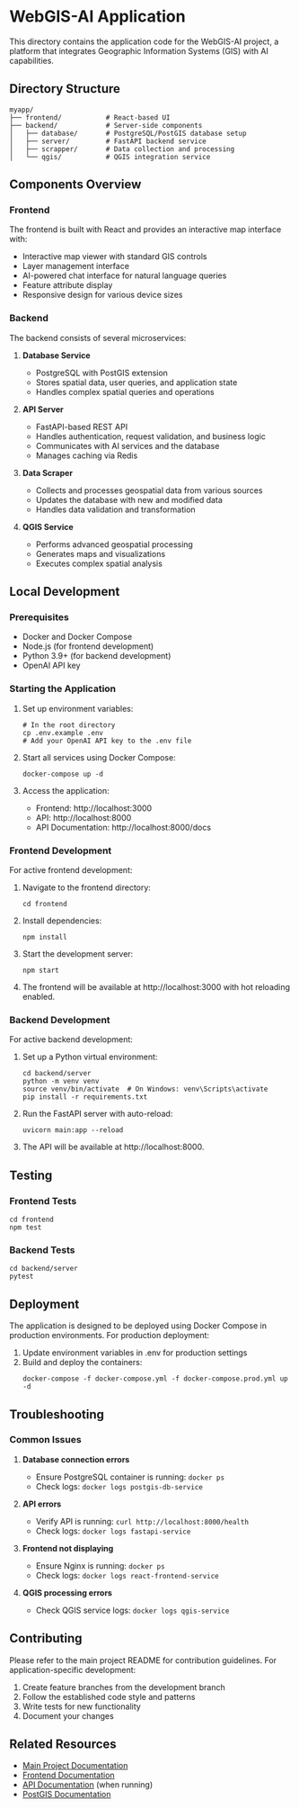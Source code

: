 # WebGIS-AI Application

This directory contains the application code for the WebGIS-AI project, a platform that integrates Geographic Information Systems (GIS) with AI capabilities.

## Directory Structure

```
myapp/
├── frontend/           # React-based UI
├── backend/            # Server-side components
│   ├── database/       # PostgreSQL/PostGIS database setup
│   ├── server/         # FastAPI backend service
│   ├── scrapper/       # Data collection and processing
│   └── qgis/           # QGIS integration service
```

## Components Overview

### Frontend

The frontend is built with React and provides an interactive map interface with:

- Interactive map viewer with standard GIS controls
- Layer management interface
- AI-powered chat interface for natural language queries
- Feature attribute display
- Responsive design for various device sizes

### Backend

The backend consists of several microservices:

1. **Database Service**
   - PostgreSQL with PostGIS extension
   - Stores spatial data, user queries, and application state
   - Handles complex spatial queries and operations

2. **API Server**
   - FastAPI-based REST API
   - Handles authentication, request validation, and business logic
   - Communicates with AI services and the database
   - Manages caching via Redis

3. **Data Scraper**
   - Collects and processes geospatial data from various sources
   - Updates the database with new and modified data
   - Handles data validation and transformation

4. **QGIS Service**
   - Performs advanced geospatial processing
   - Generates maps and visualizations
   - Executes complex spatial analysis

## Local Development

### Prerequisites

- Docker and Docker Compose
- Node.js (for frontend development)
- Python 3.9+ (for backend development)
- OpenAI API key

### Starting the Application

1. Set up environment variables:
   ```
   # In the root directory
   cp .env.example .env
   # Add your OpenAI API key to the .env file
   ```

2. Start all services using Docker Compose:
   ```
   docker-compose up -d
   ```

3. Access the application:
   - Frontend: http://localhost:3000
   - API: http://localhost:8000
   - API Documentation: http://localhost:8000/docs

### Frontend Development

For active frontend development:

1. Navigate to the frontend directory:
   ```
   cd frontend
   ```

2. Install dependencies:
   ```
   npm install
   ```

3. Start the development server:
   ```
   npm start
   ```

4. The frontend will be available at http://localhost:3000 with hot reloading enabled.

### Backend Development

For active backend development:

1. Set up a Python virtual environment:
   ```
   cd backend/server
   python -m venv venv
   source venv/bin/activate  # On Windows: venv\Scripts\activate
   pip install -r requirements.txt
   ```

2. Run the FastAPI server with auto-reload:
   ```
   uvicorn main:app --reload
   ```

3. The API will be available at http://localhost:8000.

## Testing

### Frontend Tests

```
cd frontend
npm test
```

### Backend Tests

```
cd backend/server
pytest
```

## Deployment

The application is designed to be deployed using Docker Compose in production environments. For production deployment:

1. Update environment variables in .env for production settings
2. Build and deploy the containers:
   ```
   docker-compose -f docker-compose.yml -f docker-compose.prod.yml up -d
   ```

## Troubleshooting

### Common Issues

1. **Database connection errors**
   - Ensure PostgreSQL container is running: `docker ps`
   - Check logs: `docker logs postgis-db-service`

2. **API errors**
   - Verify API is running: `curl http://localhost:8000/health`
   - Check logs: `docker logs fastapi-service`

3. **Frontend not displaying**
   - Ensure Nginx is running: `docker ps`
   - Check logs: `docker logs react-frontend-service`

4. **QGIS processing errors**
   - Check QGIS service logs: `docker logs qgis-service`

## Contributing

Please refer to the main project README for contribution guidelines. For application-specific development:

1. Create feature branches from the development branch
2. Follow the established code style and patterns
3. Write tests for new functionality
4. Document your changes

## Related Resources

- [Main Project Documentation](../README.md)
- [Frontend Documentation](./frontend/README.md)
- [API Documentation](http://localhost:8000/docs) (when running)
- [PostGIS Documentation](https://postgis.net/workshops/postgis-intro/index.html)
